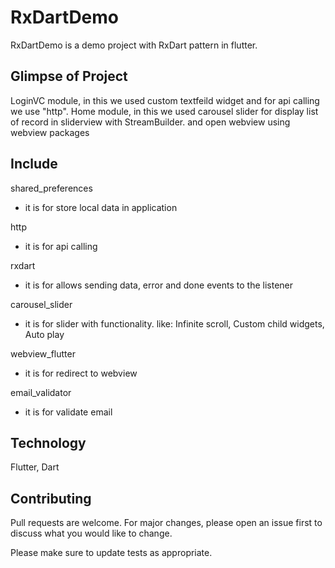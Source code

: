 # RxDartDemo
 RxDartDemo is a demo project with RxDart pattern in flutter.

## Glimpse of Project
LoginVC module, in this we used custom textfeild widget and for api calling we use "http".
Home module, in this we used carousel slider for display list of record in sliderview with StreamBuilder. and open webview using webview packages

## Include
shared_preferences
 - it is for store local data in application

http
 - it is for api calling
 
rxdart
 - it is for allows sending data, error and done events to the listener
 
carousel_slider
 - it is for slider with functionality. like: Infinite scroll, Custom child widgets, Auto play 

webview_flutter
- it is for redirect to webview

email_validator
- it is for validate email

## Technology

Flutter, Dart

## Contributing
Pull requests are welcome. For major changes, please open an issue first to discuss what you would like to change.

Please make sure to update tests as appropriate.
